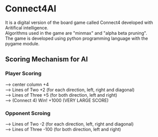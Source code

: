 # Connect4AI

It is a digital version of the board game called Connect4 developed with Aritifical intelligence. <br/>
Algorithms used in the game are "minmax" and "alpha beta pruning". <br/>
The game is developed using python programming language with the pygame module. <br/>



## Scoring Mechanism for AI

### Player Scoring
--> center column     +4                                                <br/>
--> Lines of Two      +2 (for each direction, left, right and diagonal) <br/>
--> Lines of Three    +5 (for both direction, left and right)           <br/>
--> (Connect 4) Win!  +1000 (VERY LARGE SCORE)                          <br/>

### Opponent Scroing
--> Lines of Two      -2 (for each direction, left, right and diagonal) <br/>
--> Lines of Three    -100 (for both direction, left and right)         <br/>


